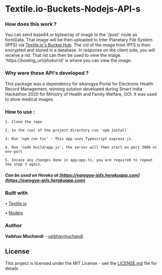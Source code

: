 # Textile.io-Buckets-Nodejs-API-s

### How does this work ?
You can send base64 or bytearray of image to the '/post' route as formData. That image will be then uploaded to Inter Planetary File System (IPFS) via [Textile.io's Bucket Hub](https://textile.io).
The cid of the image from IPFS is then encrypted and stored in a database. In response on the client side, you will receive a rid. That rid can then be used to view the image.
'https://hosting_url/photo/rid' is where you can view the image.

### Why were these API's developed ? 
This package was a dependency for eAarogya Portal for Electronic Health Record Management, winning solution developed during Smart India Hackathon 2020 for Ministry of Health and Family
Welfare, GOI. It was used to store medical images.

### How to use :

```
1. Clone the repo

2. In the root of the project directory run 'npm install'

3. Run 'npm run tsc' - This app uses Typescript express-js.

4. Run 'node build/app.js', the server will then start on port 3000 or env-port

5. Incase any changes done in app/app.ts, you are required to repeat the step 3 again.

```

##### Can be used on Heroku at [https://earogya-ipfs.herokuapp.com](https://earogya-ipfs.herokuapp.com)

### Built with

• [Textile.io](https://textile.io)

• [Nodejs](https://nodejs.org)

### Author
**Vaibhav Muchandi** - [vaibhavmuchandi](https://github.com/vaibhavmuchandi)

## License
This project is licensed under the MIT License - see the [LICENSE.md](LICENSE) file for details
